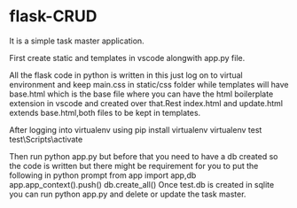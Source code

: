 # flask-CRUD
It is a simple task master application.

First create static and templates in vscode alongwith app.py file.

All the flask code in python is written in this just log on to virtual environment and keep main.css in static/css folder while templates will have base.html which is the base file 
where you can have the html boilerplate extension in vscode and created over that.Rest index.html and update.html extends base.html,both files to be kept in templates.

After logging into virtualenv using
pip install virtualenv
virtualenv test
test\Scripts\activate

Then run python app.py  but before that you need to have a db created so the code is written but there might be requirement for you to put the following in python prompt
from app import app,db
app.app_context().push()
db.create_all()
Once test.db is created in sqlite you can run python app.py and delete or update the task master.




